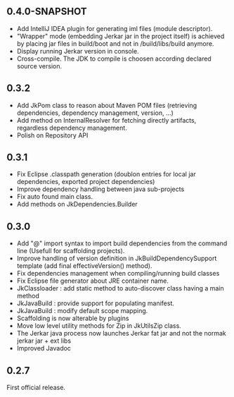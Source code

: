 ## 0.4.0-SNAPSHOT

* Add IntelliJ IDEA plugin for generating iml files (module descriptor).
* "Wrapper" mode (embedding Jerkar jar in the project itself) is achieved by placing jar files in build/boot and not in /build/libs/build anymore.
* Display running Jerkar version in console. 
* Cross-compile. The JDK to compile is choosen according declared source version.
 
## 0.3.2

* Add JkPom class to reason about Maven POM files (retrieving dependencies, dependency management, version, ...)
* Add method on InternalResolver for fetching directly artifacts, regardless dependency management.
* Polish on Repository API

## 0.3.1

* Fix Eclipse .classpath generation (doublon entries for local jar dependencies, exported project dependencies)
* Improve dependency handling between java sub-projects
* Fix auto found main class.
* Add methods on JkDependencies.Builder
 
## 0.3.0

* Add "@" import syntax to import build dependencies from the command line (Usefull for scaffolding projects).
* Improve handling of version definition in JkBuildDependencySupport template (add final effectiveVersion() method).
* Fix dependencies management when compiling/running build classes
* Fix Eclipse file generator about JRE container name.
* JkClassloader : add static method to auto-discover class having a main method  
* JkJavaBuild : provide support for populating manifest.
* JkJavaBuild : modify default scope mapping.
* Scaffolding is now alterable by plugins
* Move low level utility methods for Zip in JkUtilsZip class. 
* The Jerkar java process now launches Jerkar fat jar and not the normak jerkar jar + ext libs  
* Improved Javadoc
 
## 0.2.7

First official release.